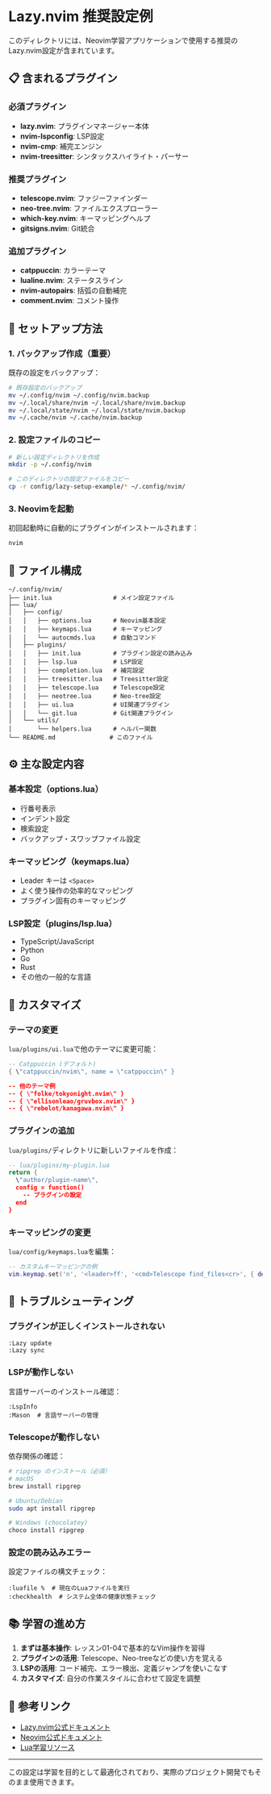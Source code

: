 # Lazy.nvim 推奨設定例

このディレクトリには、Neovim学習アプリケーションで使用する推奨のLazy.nvim設定が含まれています。

## 📋 含まれるプラグイン

### 必須プラグイン
- **lazy.nvim**: プラグインマネージャー本体
- **nvim-lspconfig**: LSP設定
- **nvim-cmp**: 補完エンジン
- **nvim-treesitter**: シンタックスハイライト・パーサー

### 推奨プラグイン
- **telescope.nvim**: ファジーファインダー
- **neo-tree.nvim**: ファイルエクスプローラー
- **which-key.nvim**: キーマッピングヘルプ
- **gitsigns.nvim**: Git統合

### 追加プラグイン
- **catppuccin**: カラーテーマ
- **lualine.nvim**: ステータスライン
- **nvim-autopairs**: 括弧の自動補完
- **comment.nvim**: コメント操作

## 🚀 セットアップ方法

### 1. バックアップ作成（重要）

既存の設定をバックアップ：

```bash
# 既存設定のバックアップ
mv ~/.config/nvim ~/.config/nvim.backup
mv ~/.local/share/nvim ~/.local/share/nvim.backup
mv ~/.local/state/nvim ~/.local/state/nvim.backup
mv ~/.cache/nvim ~/.cache/nvim.backup
```

### 2. 設定ファイルのコピー

```bash
# 新しい設定ディレクトリを作成
mkdir -p ~/.config/nvim

# このディレクトリの設定ファイルをコピー
cp -r config/lazy-setup-example/* ~/.config/nvim/
```

### 3. Neovimを起動

初回起動時に自動的にプラグインがインストールされます：

```bash
nvim
```

## 📁 ファイル構成

```
~/.config/nvim/
├── init.lua                 # メイン設定ファイル
├── lua/
│   ├── config/
│   │   ├── options.lua      # Neovim基本設定
│   │   ├── keymaps.lua      # キーマッピング
│   │   └── autocmds.lua     # 自動コマンド
│   ├── plugins/
│   │   ├── init.lua         # プラグイン設定の読み込み
│   │   ├── lsp.lua          # LSP設定
│   │   ├── completion.lua   # 補完設定
│   │   ├── treesitter.lua   # Treesitter設定
│   │   ├── telescope.lua    # Telescope設定
│   │   ├── neotree.lua      # Neo-tree設定
│   │   ├── ui.lua           # UI関連プラグイン
│   │   └── git.lua          # Git関連プラグイン
│   └── utils/
│       └── helpers.lua      # ヘルパー関数
└── README.md               # このファイル
```

## ⚙️ 主な設定内容

### 基本設定（options.lua）
- 行番号表示
- インデント設定
- 検索設定
- バックアップ・スワップファイル設定

### キーマッピング（keymaps.lua）
- Leader キーは `<Space>`
- よく使う操作の効率的なマッピング
- プラグイン固有のキーマッピング

### LSP設定（plugins/lsp.lua）
- TypeScript/JavaScript
- Python
- Go
- Rust
- その他の一般的な言語

## 🎨 カスタマイズ

### テーマの変更

`lua/plugins/ui.lua`で他のテーマに変更可能：

```lua
-- Catppuccin (デフォルト)
{ \"catppuccin/nvim\", name = \"catppuccin\" }

-- 他のテーマ例
-- { \"folke/tokyonight.nvim\" }
-- { \"ellisonleao/gruvbox.nvim\" }
-- { \"rebelot/kanagawa.nvim\" }
```

### プラグインの追加

`lua/plugins/`ディレクトリに新しいファイルを作成：

```lua
-- lua/plugins/my-plugin.lua
return {
  \"author/plugin-name\",
  config = function()
    -- プラグインの設定
  end
}
```

### キーマッピングの変更

`lua/config/keymaps.lua`を編集：

```lua
-- カスタムキーマッピングの例
vim.keymap.set('n', '<leader>ff', '<cmd>Telescope find_files<cr>', { desc = 'Find files' })
```

## 🔧 トラブルシューティング

### プラグインが正しくインストールされない

```vim
:Lazy update
:Lazy sync
```

### LSPが動作しない

言語サーバーのインストール確認：

```vim
:LspInfo
:Mason  # 言語サーバーの管理
```

### Telescopeが動作しない

依存関係の確認：

```bash
# ripgrep のインストール（必須）
# macOS
brew install ripgrep

# Ubuntu/Debian
sudo apt install ripgrep

# Windows (chocolatey)
choco install ripgrep
```

### 設定の読み込みエラー

設定ファイルの構文チェック：

```vim
:luafile %  # 現在のLuaファイルを実行
:checkhealth  # システム全体の健康状態チェック
```

## 📚 学習の進め方

1. **まずは基本操作**: レッスン01-04で基本的なVim操作を習得
2. **プラグインの活用**: Telescope、Neo-treeなどの使い方を覚える
3. **LSPの活用**: コード補完、エラー検出、定義ジャンプを使いこなす
4. **カスタマイズ**: 自分の作業スタイルに合わせて設定を調整

## 📖 参考リンク

- [Lazy.nvim公式ドキュメント](https://github.com/folke/lazy.nvim)
- [Neovim公式ドキュメント](https://neovim.io/doc/)
- [Lua学習リソース](https://www.lua.org/manual/5.1/)

---

この設定は学習を目的として最適化されており、実際のプロジェクト開発でもそのまま使用できます。